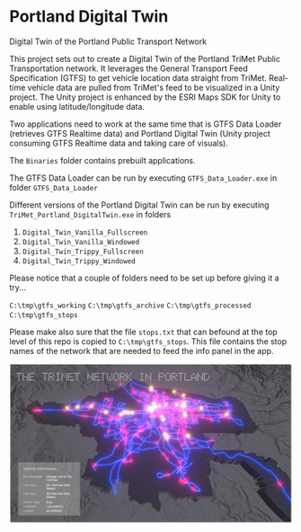 # Portland Digital Twin
 Digital Twin of the Portland Public Transport Network

This project sets out to create a Digital Twin of the Portland TriMet Public Transportation network. It leverages the General Transport Feed Specification (GTFS) to get vehicle location data straight from TriMet. Real-time vehicle data are pulled from TriMet's feed to be visualized in a Unity project. The Unity project is enhanced by the ESRI Maps SDK for Unity to enable using latitude/longitude data.

Two applications need to work at the same time that is GTFS Data Loader (retrieves GTFS Realtime data) and Portland Digital Twin (Unity project consuming GTFS Realtime data and taking care of visuals).

The `Binaries` folder contains prebuilt applications.

The GTFS Data Loader can be run by executing `GTFS_Data_Loader.exe` in folder `GTFS_Data_Loader`

Different versions of the Portland Digital Twin can be run by executing `TriMet_Portland_DigitalTwin.exe` in folders 

1. `Digital_Twin_Vanilla_Fullscreen`
2. `Digital_Twin_Vanilla_Windowed`
3. `Digital_Twin_Trippy_Fullscreen`
4. `Digital_Twin_Trippy_Windowed`

Please notice that a couple of folders need to be set up before giving it a try...

`C:\tmp\gtfs_working`
`C:\tmp\gtfs_archive`
`C:\tmp\gtfs_processed`
`C:\tmp\gtfs_stops`

Please make also sure that the file `stops.txt` that can befound at the top level of this repo is copied to `C:\tmp\gtfs_stops`. This file contains the stop names of the network that are needed to feed the info panel in the app.

![Portland Digital Twin](/Screenshots/Portland_Digital_Twin.png)
